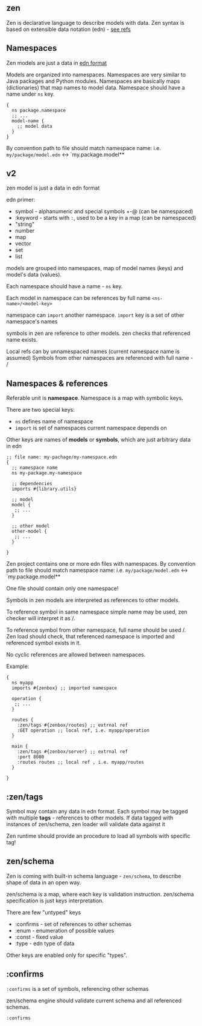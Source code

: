 ## zen

Zen is declarative language to describe models with data.
Zen syntax is based on extensible data notation (edn) - [see refs](https://github.com/edn-format/edn)

## Namespaces

Zen models are just a data in [edn format](https://github.com/edn-format/edn)

Models are organized into namespaces.
Namespaces are very similar to Java packages and Python modules.
Namespaces are basically maps (dictionaries) that map names to model data.
Namespace should have a name under `ns` key.

``` edn
{ 
  ns package.namespace
  ;; ...
  model-name {
    ;; model data
  }
}
```

By convention path to file should match namespace name: i.e.   `my/package/model.edn` <-> `my.package.model**



## v2


zen model is just a data in edn format

edn primer:

* symbol - alphanumeric and special symbols  +-@ (can be namespaced)
* :keyword - starts with `:`, used to be a key in a map (can be namespaced)
* "string"
* number
* map
* vector
* set
* list

models are grouped into namespaces, map of model names (keys) and model's data (values).

Each namespace should have a name - `ns` key. 

Each model in namespace can be references by full name `<ns-name>/<model-key>`

namespace can `import` another namespace. `import` key is a set of other namespace's names

symbols in zen are reference to other models.
zen checks that referenced name exists.

Local refs can by unnamespaced names (current namespace name is assumed)
Symbols from other namespaces are referenced with full name - <ns-name>/<model-name>



## Namespaces & references

Referable unit is **namespace**.  Namespace is a map with symbolic keys.

There are two special keys:

* `ns` defines name of namespace
* `import` is set of namespaces current namespace depends on

Other keys are names of **models** or **symbols**, which are just arbitrary data in edn

```edn
;; file name: my-pachage/my-namespace.edn
{
  ;; namespace name
  ns my-package.my-namespace

  ;; dependencies
  imports #{library.utils}
  
  ;; model
  model { 
   ;; ...
  }
  
  ;; other model
  other-model {
   ;; ...
  }

}

```

Zen project contains one or more edn files with namespaces. 
By convention path to file should match namespace name: 
i.e.   `my/package/model.edn` <-> `my.package.model**

One file should contain only one namespace!

Symbols in zen models are interpreted as references to other models.

To reference symbol in same namespace simple name may be used, zen checker
will interpret it as <current-namespace-name>/<symbol-name>.

To reference symbol from other namespace, full name should be used <other-namespace>/<symbol-name>.
Zen load should check, that referenced namespace is imported and referenced symbol exists in it.

No cyclic references are allowed between namespaces.

Example:

```edn
{ 
  ns myapp
  imports #{zenbox} ;; imported namespace 
  
  operation { 
   ;; ...
  }

  routes {
    :zen/tags #{zenbox/routes} ;; extrnal ref
    :GET operation ;; local ref, i.e. myapp/operation
  }

  main {
    :zen/tags #{zenbox/server} ;; extrnal ref
    :port 8080
    :routes routes ;; local ref , i.e. myapp/routes
  }

}

```

## :zen/tags

Symbol may contain any data in edn format.
Each symbol may be tagged with multiple **tags** - references to other models.
If data tagged with instances of zen/schema, zen loader will validate data against it

Zen runtime should provide an procedure to load all symbols with specific tag!

## zen/schema

Zen is coming with built-in schema language - `zen/schema`, 
to describe shape of data in an open way.

zen/schema is a map, where each key is validation instruction.
zen/schema specification is just keys interpretation.

There are few "untyped" keys

* :confirms - set of references to other schemas
* :enum - enumeration of possible values
* :const - fixed value
* :type - edn type of data

Other keys are enabled only for specific "types".

## :confirms

`:confirms` is a set of symbols, referencing other schemas

zen/schema engine should validate current schema and all referenced schemas.

`:confirms` 

